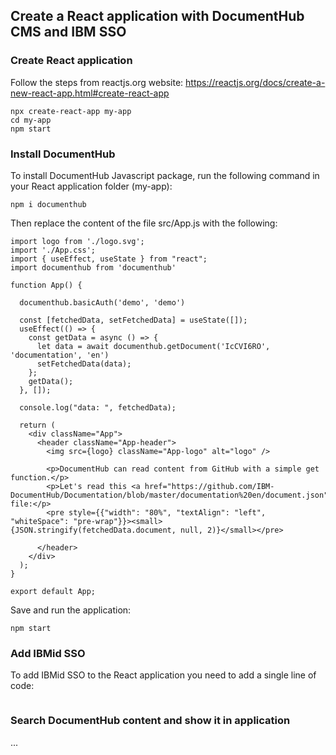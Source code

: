 ## Create a React application with DocumentHub CMS and IBM SSO


### Create React application

Follow the steps from reactjs.org website: https://reactjs.org/docs/create-a-new-react-app.html#create-react-app

```
npx create-react-app my-app
cd my-app
npm start
```


### Install DocumentHub

To install DocumentHub Javascript package, run the following command in your React application folder (my-app):

```
npm i documenthub
```

Then replace the content of the file src/App.js with the following:

```
import logo from './logo.svg';
import './App.css';
import { useEffect, useState } from "react";
import documenthub from 'documenthub'

function App() {

  documenthub.basicAuth('demo', 'demo')

  const [fetchedData, setFetchedData] = useState([]);
  useEffect(() => {
    const getData = async () => {
      let data = await documenthub.getDocument('IcCVI6RO', 'documentation', 'en')
      setFetchedData(data);
    };
    getData();
  }, []);

  console.log("data: ", fetchedData);

  return (
    <div className="App">
      <header className="App-header">
        <img src={logo} className="App-logo" alt="logo" />
								
        <p>DocumentHub can read content from GitHub with a simple get function.</p>
        <p>Let's read this <a href="https://github.com/IBM-DocumentHub/Documentation/blob/master/documentation%20en/document.json">document.json</a> file:</p>
        <pre style={{"width": "80%", "textAlign": "left", "whiteSpace": "pre-wrap"}}><small>{JSON.stringify(fetchedData.document, null, 2)}</small></pre>
				
      </header>
    </div>
  );
}

export default App;

```

Save and run the application:

```
npm start
```


### Add IBMid SSO

To add IBMid SSO to the React application you need to add a single line of code:

```
```


### Search DocumentHub content and show it in application

...
